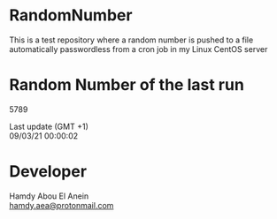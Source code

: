 # RandomNumber    
This is a test repository where a random number is pushed to a file automatically passwordless from a cron job in my Linux CentOS server    
# Random Number of the last run   
5789
      
Last update (GMT +1)    
09/03/21 00:00:02
# Developer    
Hamdy Abou El Anein   
hamdy.aea@protonmail.com
